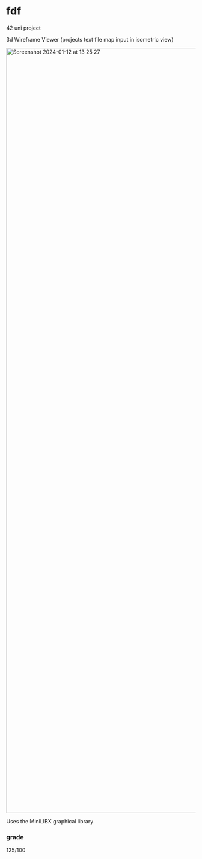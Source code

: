 # fdf

42 uni project

3d Wireframe Viewer (projects text file map input in isometric view)

<img width="2032" alt="Screenshot 2024-01-12 at 13 25 27" src="https://github.com/winstonallo/fdf/assets/136271426/f9548555-115c-4967-a0c4-46645818aeec">

Uses the MiniLIBX graphical library

### grade

125/100
